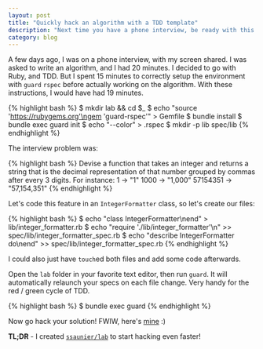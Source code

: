```yaml
---
layout: post
title: "Quickly hack an algorithm with a TDD template"
description: "Next time you have a phone interview, be ready with this template of mine"
category: blog
---
```


A few days ago, I was on a phone interview, with my screen shared. I was asked
to write an algorithm, and I had 20 minutes. I decided to go with Ruby, and TDD.
But I spent 15 minutes to correctly setup the environment with `guard` `rspec` before actually
working on the algorithm. With these instructions, I would have had 19 minutes.

{% highlight bash %}
$ mkdir lab && cd $_
$ echo "source 'https://rubygems.org'\ngem 'guard-rspec'" > Gemfile
$ bundle install
$ bundle exec guard init
$ echo "--color" > .rspec
$ mkdir -p lib spec/lib
{% endhighlight %}

The interview problem was:

{% highlight bash %}
Devise a function that takes an integer and returns a string that
is the decimal representation of that number grouped by commas
after every 3 digits. For instance:
1 -> "1"
1000 -> "1,000"
57154351 -> "57,154,351"
{% endhighlight %}

Let's code this feature in an `IntegerFormatter` class, so let's create our files:

{% highlight bash %}
$ echo "class IntegerFormatter\nend" > lib/integer_formatter.rb
$ echo "require './lib/integer_formatter'\n" >> spec/lib/integer_formatter_spec.rb
$ echo "describe IntegerFormatter do\nend" >> spec/lib/integer_formatter_spec.rb
{% endhighlight %}

I could also just have `touch`ed both files and add some code afterwards.

Open the `lab` folder in your favorite text editor, then run `guard`.
It will automatically relaunch your specs on each
file change. Very handy for the red / green cycle of TDD.

{% highlight bash %}
$ bundle exec guard
{% endhighlight %}

Now go hack your solution! FWIW, here's [mine](https://gist.github.com/ssaunier/8336988) :)

**TL;DR** - I created [`ssaunier/lab`](https://github.com/ssaunier/lab#lock-and-load) to start hacking even faster!
